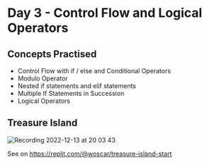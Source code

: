 # Day 3 - Control Flow and Logical Operators

## Concepts Practised

* Control Flow with if / else and Conditional Operators
* Modulo Operator
* Nested if statements and elif statements
* Multiple If Statements in Succession
* Logical Operators

## Treasure Island

![Recording 2022-12-13 at 20 03 43](https://user-images.githubusercontent.com/4297129/207423147-f1da354d-ad93-4bc1-9b3f-b069e78b5810.gif)


See on https://replit.com/@woscar/treasure-island-start



